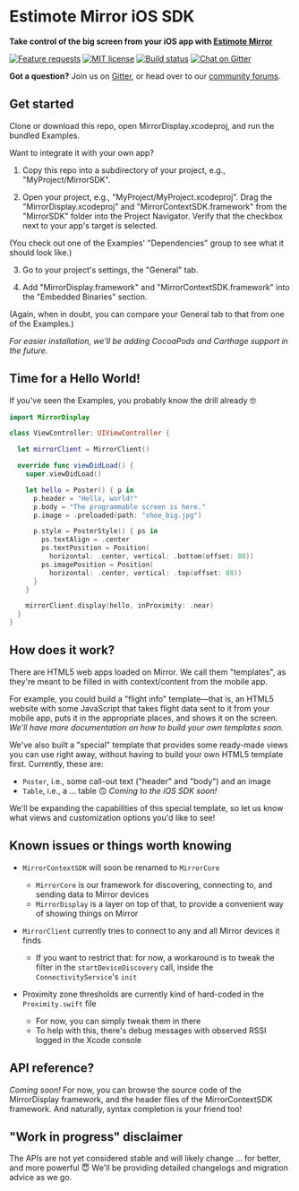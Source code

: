 # Estimote Mirror iOS SDK

**Take control of the big screen from your iOS app with [Estimote Mirror][]**

[Estimote Mirror]: http://blog.estimote.com/post/150398268230/launching-estimote-mirror-the-worlds-first

[![Feature requests](https://img.shields.io/badge/feature%20request-canny.io-blue.svg)](https://estimote.canny.io/mirror-display)
[![MIT license](https://img.shields.io/github/license/mashape/apistatus.svg)](https://opensource.org/licenses/MIT)
[![Build status](https://www.bitrise.io/app/c4fe0dd6bb4bca8f/status.svg?token=dty-BSZ34Wt5rRnmzgK43g&branch=master)]()
[![Chat on Gitter](https://img.shields.io/gitter/room/nwjs/nw.js.svg)](https://gitter.im/Estimote-Mirror-Display/Lobby)

**Got a question?** Join us on [Gitter][], or head over to our [community forums][].

[Gitter]: https://gitter.im/Estimote-Mirror-Display/Lobby
[community forums]: https://forums.estimote.com

## Get started

Clone or download this repo, open MirrorDisplay.xcodeproj, and run the bundled Examples.

Want to integrate it with your own app?

1. Copy this repo into a subdirectory of your project, e.g., "MyProject/MirrorSDK".

2. Open your project, e.g., "MyProject/MyProject.xcodeproj". Drag the "MirrorDisplay.xcodeproj" and "MirrorContextSDK.framework" from the "MirrorSDK" folder into the Project Navigator. Verify that the checkbox next to your app's target is selected.

  (You check out one of the Examples' "Dependencies" group to see what it should look like.)

3. Go to your project's settings, the "General" tab.

4. Add "MirrorDisplay.framework" and "MirrorContextSDK.framework" into the "Embedded Binaries" section.

  (Again, when in doubt, you can compare your General tab to that from one of the Examples.)

_For easier installation, we'll be adding CocoaPods and Carthage support in the future._

## Time for a Hello World!

If you've seen the Examples, you probably know the drill already 🤓

```swift
import MirrorDisplay

class ViewController: UIViewController {

  let mirrorClient = MirrorClient()

  override func viewDidLoad() {
    super.viewDidLoad()

    let hello = Poster() { p in
      p.header = "Hello, world!"
      p.body = "The programmable screen is here."
      p.image = .preloaded(path: "shoe_big.jpg")

      p.style = PosterStyle() { ps in
        ps.textAlign = .center
        ps.textPosition = Position(
          horizontal: .center, vertical: .bottom(offset: 80))
        ps.imagePosition = Position(
          horizontal: .center, vertical: .top(offset: 80))
      }
    }

    mirrorClient.display(hello, inProximity: .near)
  }
}
```

## How does it work?

There are HTML5 web apps loaded on Mirror. We call them "templates", as they're meant to be filled in with context/content from the mobile app.

For example, you could build a "flight info" template—that is, an HTML5 website with some JavaScript that takes flight data sent to it from your mobile app, puts it in the appropriate places, and shows it on the screen. _We'll have more documentation on how to build your own templates soon._

We've also built a "special" template that provides some ready-made views you can use right away, without having to build your own HTML5 template first. Currently, these are:

- `Poster`, i.e., some call-out text ("header" and "body") and an image
- `Table`, i.e., a … table 🙃 _Coming to the iOS SDK soon!_

We'll be expanding the capabilities of this special template, so let us know what views and customization options you'd like to see!

## Known issues or things worth knowing

- `MirrorContextSDK` will soon be renamed to `MirrorCore`
  - `MirrorCore` is our framework for discovering, connecting to, and sending data to Mirror devices
  - `MirrorDisplay` is a layer on top of that, to provide a convenient way of showing things on Mirror

- `MirrorClient` currently tries to connect to any and all Mirror devices it finds
  - If you want to restrict that: for now, a workaround is to tweak the filter in the `startDeviceDiscovery` call, inside the `ConnectivityService`'s `init`

- Proximity zone thresholds are currently kind of hard-coded in the `Proximity.swift` file
  - For now, you can simply tweak them in there
  - To help with this, there's debug messages with observed RSSI logged in the Xcode console

## API reference?

_Coming soon!_ For now, you can browse the source code of the MirrorDisplay framework, and the header files of the MirrorContextSDK framework. And naturally, syntax completion is your friend too!

## "Work in progress" disclaimer

The APIs are not yet considered stable and will likely change … for better, and more powerful 😇 We'll be providing detailed changelogs and migration advice as we go.
